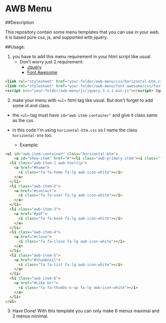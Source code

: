 # AWB Menu

##Description

This repository contain some menu templates that you can use in your web.
it is based pure css, js, and supported with jquery.


##Usage:
1. you have to add this menu requirement in your html script like usual.
   * Don't worry just 2 requirement:
      * [Jquery](https://jquery.com/)
      * [Font Awesome](http://fontawesome.io/icons/)

```html
<link rel="stylesheet" href="your-folder/awb-menu/css/horizontal-btm.css" />
<link rel="stylesheet" href="your-folder/awb-menu/font-awesome/css/font-awesome.min.css" />
<script src="your-folder/awb-menu/js/jquery-3.1.1.min.js"></script> Jquery
```

2. make your menu with `<ul>` html tag like usual. But don't forget to add some id and class.

  * the `<ul>` tag must have `id="awb-item-container"` and give it class same as the css
  * in this code I'm using `horizontal-btm.css` so I name the class `horizontal-btm` too.

      * Example:
```html
<ul id="awb-item-container" class="horizontal-btm">
    <a id="show-item" href="#"><li class="awb-primary-item"><i class="fa fa-plus fa-lg awb-icon-white"></i></li></a>
  <li class="awb-item-1 awb-tooltip">
    <a href="#home">
      <i class="fa fa-home fa-lg awb-icon-white"></i>
    </a>
  </li>
  <li class="awb-item-2">
    <a href="#contact">
      <i class="fa fa-user fa-lg awb-icon-white"></i>
    </a>
  </li>
  <li class="awb-item-3">
    <a href="#pdf">
      <i class="fa fa-book fa-lg awb-icon-white"></i>
    </a>
  </li>
  <li class="awb-item-4">
    <a href="#close">
      <i class="fa fa-close fa-lg awb-icon-white"></i>
    </a>
  </li>
  <li class="awb-item-5">
    <a href="#thumbnail">
      <i class="fa fa-list fa-lg awb-icon-white"></i>
    </a>
  </li>
  <li class="awb-item-6">
    <a href="#Like Us!">
      <i class="fa fa-thumbs-o-up fa-lg awb-icon-white"></i>
    </a>
  </li>
</ul>
```
3. Have Done! With this template you can only make 6 menus maximal and 2 menus minimal.
